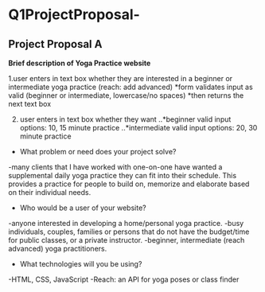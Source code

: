 # Q1ProjectProposal-

## Project Proposal A 
**Brief description of Yoga Practice website**

1.user enters in text box whether they are interested in a beginner or intermediate yoga practice (reach: add advanced) 
  *form validates input as valid (beginner or intermediate, lowercase/no spaces)
  *then returns the next text box 

2. user enters in text box whether they want 
  ..*beginner valid input options: 10, 15 minute practice
  ..*intermediate valid input options: 20, 30 minute practice 

* What problem or need does your project solve?

-many clients that I have worked with one-on-one have wanted a supplemental daily yoga practice they can fit into their schedule. This provides a practice for people to build on, memorize and elaborate based on their individual needs.

* Who would be a user of your website?

-anyone interested in developing a home/personal yoga practice.
-busy individuals, couples, families or persons that do not have the budget/time for public classes, or a private instructor. 
	-beginner, intermediate (reach advanced) yoga practitioners.

* What technologies will you be using?

-HTML, CSS, JavaScript
-Reach: an API for yoga poses or class finder
